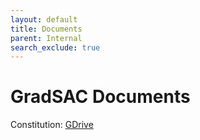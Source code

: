 ```yaml
---
layout: default
title: Documents
parent: Internal
search_exclude: true
---
```


# GradSAC Documents

Constitution: [GDrive](https://drive.google.com/file/d/1fuZcv0qsVIz6rAbs1W2r-FV1N1dyCi5y/view?usp=drive_link)